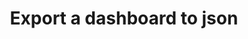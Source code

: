 ---
title: Export a dashboard to json
api:
  file: bazel-binopenapiopenapiopenapiopenapi.swagger.json
  operationId: ExportDashboard
hidden: false
---